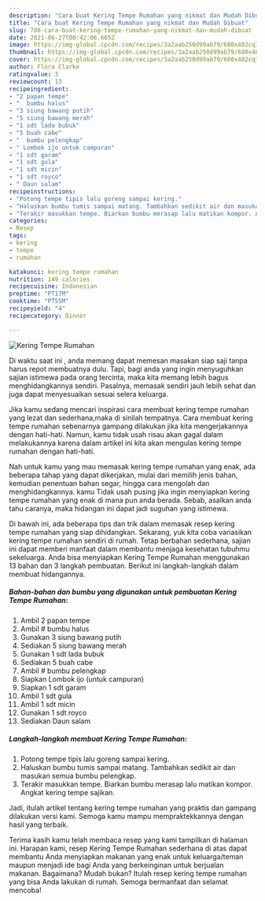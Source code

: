 ```yaml
---
description: "Cara buat Kering Tempe Rumahan yang nikmat dan Mudah Dibuat"
title: "Cara buat Kering Tempe Rumahan yang nikmat dan Mudah Dibuat"
slug: 788-cara-buat-kering-tempe-rumahan-yang-nikmat-dan-mudah-dibuat
date: 2021-06-27T00:42:06.665Z
image: https://img-global.cpcdn.com/recipes/3a2aab250d99ab79/680x482cq70/kering-tempe-rumahan-foto-resep-utama.jpg
thumbnail: https://img-global.cpcdn.com/recipes/3a2aab250d99ab79/680x482cq70/kering-tempe-rumahan-foto-resep-utama.jpg
cover: https://img-global.cpcdn.com/recipes/3a2aab250d99ab79/680x482cq70/kering-tempe-rumahan-foto-resep-utama.jpg
author: Flora Clarke
ratingvalue: 3
reviewcount: 13
recipeingredient:
- "2 papan tempe"
- "  bumbu halus"
- "3 siung bawang putih"
- "5 siung bawang merah"
- "1 sdt lada bubuk"
- "5 buah cabe"
- "  bumbu pelengkap"
- " Lombok ijo untuk campuran"
- "1 sdt garam"
- "1 sdt gula"
- "1 sdt micin"
- "1 sdt royco"
- " Daun salam"
recipeinstructions:
- "Potong tempe tipis lalu goreng sampai kering."
- "Haluskan bumbu tumis sampai matang. Tambahkan sedikit air dan masukan semua bumbu pelengkap."
- "Terakir masukkan tempe. Biarkan bumbu merasap lalu matikan kompor. Angkat kering tempe sajikan."
categories:
- Resep
tags:
- kering
- tempe
- rumahan

katakunci: kering tempe rumahan 
nutrition: 149 calories
recipecuisine: Indonesian
preptime: "PT17M"
cooktime: "PT55M"
recipeyield: "4"
recipecategory: Dinner

---
```



![Kering Tempe Rumahan](https://img-global.cpcdn.com/recipes/3a2aab250d99ab79/680x482cq70/kering-tempe-rumahan-foto-resep-utama.jpg)

Di waktu  saat ini , anda memang dapat memesan masakan siap saji tanpa harus repot membuatnya dulu. Tapi, bagi anda yang ingin menyuguhkan sajian istimewa pada orang tercinta, maka kita memang lebih bagus menghidangkannya sendiri. Pasalnya, memasak sendiri jauh lebih sehat dan juga dapat menyesuaikan sesuai selera keluarga.

Jika kamu sedang mencari inspirasi cara membuat kering tempe rumahan yang lezat dan sederhana,maka di sinilah tempatnya. Cara membuat kering tempe rumahan  sebenarnya gampang dilakukan jika kita mengerjakannya dengan hati-hati. Namun, kamu tidak usah risau akan gagal dalam melakukannya 
karena dalam artikel ini kita akan mengulas kering tempe rumahan dengan hati-hati.  



Nah untuk kamu yang mau memasak kering tempe rumahan yang enak, ada beberapa tahap yang dapat dikerjakan, mulai dari memilih jenis bahan, kemudian penentuan bahan segar, hingga cara mengolah dan menghidangkannya. kamu Tidak usah pusing jika ingin menyiapkan kering tempe rumahan yang enak di mana pun anda berada. Sebab, asalkan anda  tahu caranya, maka hidangan ini dapat jadi suguhan yang istimewa.

Di bawah ini, ada beberapa tips dan trik dalam memasak resep kering tempe rumahan yang siap dihidangkan. Sekarang, yuk kita coba variasikan kering tempe rumahan sendiri di rumah. Tetap berbahan sederhana, sajian ini dapat memberi manfaat dalam membantu menjaga kesehatan tubuhmu sekeluarga. Anda bisa menyiapkan Kering Tempe Rumahan menggunakan 13 bahan dan 3 langkah pembuatan. Berikut ini langkah-langkah dalam membuat hidangannya.

<!--inarticleads1-->

##### Bahan-bahan dan bumbu yang digunakan untuk pembuatan Kering Tempe Rumahan:

1. Ambil 2 papan tempe
1. Ambil  # bumbu halus
1. Gunakan 3 siung bawang putih
1. Sediakan 5 siung bawang merah
1. Gunakan 1 sdt lada bubuk
1. Sediakan 5 buah cabe
1. Ambil  # bumbu pelengkap
1. Siapkan  Lombok ijo (untuk campuran)
1. Siapkan 1 sdt garam
1. Ambil 1 sdt gula
1. Ambil 1 sdt micin
1. Gunakan 1 sdt royco
1. Sediakan  Daun salam




<!--inarticleads2-->

##### Langkah-langkah membuat Kering Tempe Rumahan:

1. Potong tempe tipis lalu goreng sampai kering.
1. Haluskan bumbu tumis sampai matang. Tambahkan sedikit air dan masukan semua bumbu pelengkap.
1. Terakir masukkan tempe. Biarkan bumbu merasap lalu matikan kompor. Angkat kering tempe sajikan.




Jadi, itulah artikel tentang  kering tempe rumahan  yang praktis dan gampang dilakukan versi kami. Semoga kamu mampu mempraktekkannya dengan hasil yang terbaik. 

Terima kasih kamu telah membaca resep yang kami tampilkan di halaman ini. Harapan kami, resep  Kering Tempe Rumahan sederhana di atas dapat membantu Anda menyiapkan makanan yang enak untuk keluarga/teman maupun menjadi ide bagi Anda yang berkeinginan untuk berjualan makanan. Bagaimana? Mudah bukan? Itulah resep kering tempe rumahan yang bisa Anda lakukan di rumah. Semoga bermanfaat dan selamat mencoba!

